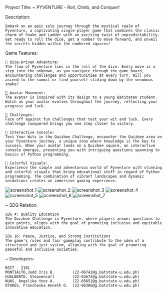 Project Title:
    ~ PYVENTURE - Roll, Climb, and Conquer!

Description:

    Embark on an epic solo journey through the mystical realm of Pyventure, a captivating single-player game that combines the classic charm of Snake and Ladder with an exciting twist of unpredictability. Get ready to roll the dice, get a number to move forward, and unveil the secrets hidden within the numbered squares!

Game Features:

    🎲 Dice-Driven Adventure:
    The flow of Pyventure lies in the roll of the dice. Every move is a step into the unknown, as you navigate through the game board, encountering challenges and opportunities at every turn. Will you ascend to the summit or find yourself sliding down by the venomous snake?

    👤 Avatar Movement:
    The avatar is inspired with its design to a young BatStateU student. Watch as your avatar evolves throughout the journey, reflecting your progress and luck.

    🌌 Challenges:
    Face off against fun challenges that test your wit and luck. Every challenge conquered brings you one step closer to victory.

    🌟 Interactive Console:
    Test Your Wits in the Quizbee Challenge, encounter the Quizbee area on your Pyventure journey, a unique zone where knowledge is the key to success. When your avatar lands on a Quizbee square, an interactive console emerges, presenting you with intriguing questions spanning to basics of Python programming.

    🌈 Colorful Visuals:
    Experience the simple and adventurous world of Pyventure with stunning and colorful visuals that bring educational stuff in regard of Python programming. The combination of vibrant landscapes and dynamic animations creates an immersive gaming experience.

![screenshot_1](https://github.com/jddefghijk/FINAL-PROJECT/blob/main/CS121/screenshots/1.PNG)
![screenshot_2](https://github.com/jddefghijk/FINAL-PROJECT/blob/main/CS121/screenshots/2.PNG)
![screenshot_3](https://github.com/jddefghijk/FINAL-PROJECT/blob/main/CS121/screenshots/3.PNG)
![screenshot_4](https://github.com/jddefghijk/FINAL-PROJECT/blob/main/CS121/screenshots/4.PNG)
![screenshot_5](https://github.com/jddefghijk/FINAL-PROJECT/blob/main/CS121/screenshots/5.PNG)
![screenshot_6](https://github.com/jddefghijk/FINAL-PROJECT/blob/main/CS121/screenshots/6.PNG)
![screenshot_7](https://github.com/jddefghijk/FINAL-PROJECT/blob/main/CS121/screenshots/7.PNG)

~ SDG Relation:

    SDG 4: Quality Education
    The Quizbee Challenge in Pyventure, where players answer questions to gain points, aligns with the goal of promoting inclusive and equitable innovative education.

    SDG 16: Peace, Justice, and Strong Institutions
    The game's rules and fair gameplay contribute to the idea of a structured and just system, aligning with the goal of promoting peaceful and inclusive societies.


~ Developers:

    BSIT - 2101
    MONTIALTO,Jedd Iris B.        (22-06742@g.batstate-u.edu.ph)
    GUALBERTO, Steavencarl        (22-03674@g.batstate-u.edu.ph)
    NUAS, Angelika Ynez A.        (22-05651@g.batstate-u.edu.ph)
    OTARES, Francheska Anneth O.  (22-06386@g.batstate-u.edu.ph)


